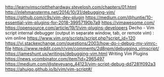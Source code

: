 
http://learnvimscriptthehardway.stevelosh.com/chapters/01.html
http://inlehmansterms.net/2014/10/31/debugging-vim/
https://github.com/c9s/vim-dev-plugin
https://medium.com/@huntie/10-essential-vim-plugins-for-2018-39957190b7a9
https://vimawesome.com/
https://opensource.com/article/19/1/vim-plugins-developers
Decho - Vim script internal debugger (output in separate window, tab, or remote vim) : vim online
https://www.vim.org/scripts/script.php?script_id=120
https://vi.stackexchange.com/questions/2003/how-do-i-debug-my-vimrc-file
https://www.reddit.com/r/vim/comments/2d8npm/debugging_vimscript/
https://jameshunt.us/writings/debugging-vim.html
Writing Vim Plugins https://news.ycombinator.com/item?id=2965497
https://medium.com/@steveyang_44123/vim-script-debug-dd7281f092a3
https://ahuigo.github.io/b/vim/vim-script#/
